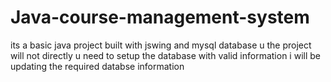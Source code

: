 # Java-course-management-system
its a basic java project built with jswing and mysql database 
u the project will not directly u need to setup the database with valid information i will be updating the required databse information 
